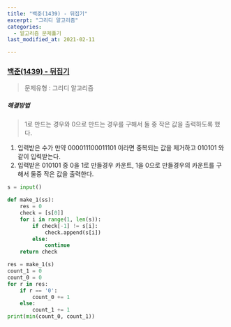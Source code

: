 ```yaml
---
title: "백준(1439) - 뒤집기"
excerpt: "그리디 알고리즘"
categories:
  - 알고리즘 문제풀기
last_modified_at: 2021-02-11

---
```


### [백준(1439) - 뒤집기](https://www.acmicpc.net/problem/1439)

> 문제유형 : 그리디 알고리즘

##### 해결방법 

> 1로 만드는 경우와 0으로 만드는 경우를 구해서 둘 중 작은 값을 출력하도록 했다.

1. 입력받은 수가 만약 000011100011101 이라면 중복되는 값을 제거하고 010101 와 같이 입력받는다.
2. 입력받은 010101 중 0을 1로 만들경우 카운트, 1을 0으로 만들경우의 카운트를 구해서 둘중 작은 값을 출력한다.

```python
s = input()

def make_1(ss):
    res = 0
    check = [s[0]]
    for i in range(1, len(s)):
        if check[-1] != s[i]:
            check.append(s[i])
        else:
            continue
    return check

res = make_1(s)
count_1 = 0
count_0 = 0
for r in res:
    if r == '0':
        count_0 += 1
    else:
        count_1 += 1
print(min(count_0, count_1))

```